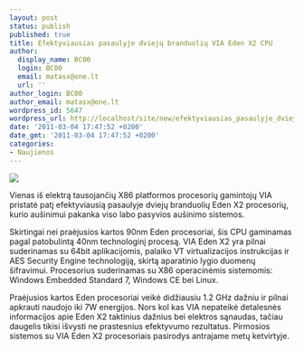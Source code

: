```yaml
---
layout: post
status: publish
published: true
title: Efektyviausias pasaulyje dviejų branduolių VIA Eden X2 CPU
author:
  display_name: BC00
  login: BC00
  email: matasx@one.lt
  url: ''
author_login: BC00
author_email: matasx@one.lt
wordpress_id: 5647
wordpress_url: http://localhost/site/new/efektyviausias_pasaulyje_dvieju_branduoliu_via_eden_x2_cpu/
date: '2011-03-04 17:47:52 +0200'
date_gmt: '2011-03-04 17:47:52 +0200'
categories:
- Naujienos
---
```

<div class="imgright"><img src="http://www.part.lt/img/637b52c28e07d8c665c0ad914114bc84502.jpg"  /></div>
<p>Vienas iš elektrą tausojančių X86 platformos procesorių gamintojų VIA pristatė patį efektyviausią pasaulyje dviejų branduolių Eden X2 procesorių, kurio aušinimui pakanka viso labo pasyvios aušinimo sistemos.</p>
<p>Skirtingai nei praėjusios kartos 90nm Eden procesoriai, šis CPU gaminamas pagal patobulintą 40nm technologinį procesą. VIA Eden X2 yra pilnai suderinamas su 64bit aplikacijomis, palaiko VT virtualizacijos instrukcijas ir AES Security Engine technologiją, skirtą aparatinio lygio duomenų šifravimui. Procesorius suderinamas su X86 operacinėmis sistemomis: Windows Embedded Standard 7, Windows CE bei Linux.</p>
<p>Praėjusios kartos Eden procesoriai veikė didžiausiu 1.2 GHz dažniu ir pilnai apkrauti naudojo iki 7W energijos. Nors kol kas VIA nepateikė detalesnės informacijos apie Eden X2 taktinius dažnius bei elektros sąnaudas, tačiau daugelis tikisi išvysti ne prastesnius efektyvumo rezultatus. Pirmosios sistemos su VIA Eden X2 procesoriais pasirodys antrajame metų ketvirtyje.</p>
